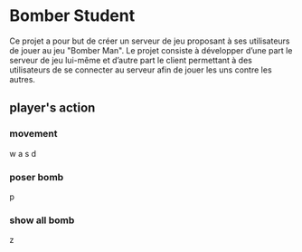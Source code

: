 # Bomber Student

Ce projet a pour but de créer un serveur de jeu proposant à ses utilisateurs de jouer au jeu
"Bomber Man". Le projet consiste à développer d’une part le serveur de jeu lui-même et d’autre
part le client permettant à des utilisateurs de se connecter au serveur afin de jouer les uns contre
les autres.

## player's action 
### movement
w a s d 
### poser bomb
p
### show all bomb 
z 
